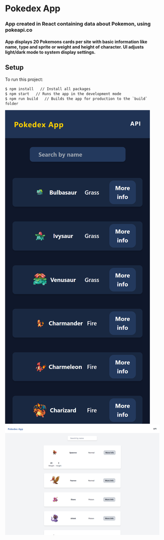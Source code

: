 # Pokedex App

### App created in React containing data about Pokemon, using pokeapi.co

#### App displays 20 Pokemons cards per site with basic information like name, type and sprite or weight and height of character. UI adjusts light/dark mode to system display settings.

## Setup
To run this project:

```
$ npm install   // Install all packages
$ npm start   // Runs the app in the development mode
$ npm run build   // Builds the app for production to the `build` folder
```

![](screenshots/pixel5.png?raw=true)
![](screenshots/screenshot.png?raw=true)